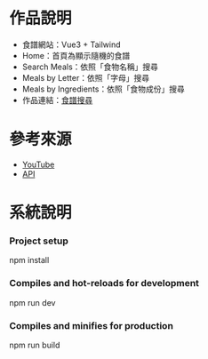 # 作品說明

- 食譜網站：Vue3 + Tailwind
- Home：首頁為顯示隨機的食譜
- Search Meals：依照「食物名稱」搜尋
- Meals by Letter：依照「字母」搜尋
- Meals by Ingredients：依照「食物成份」搜尋
- 作品連結：[食譜搜尋](https://vue3-search.vercel.app/)
  
# 參考來源
- [YouTube](https://www.youtube.com/watch?v=cfiN8lCA3RM&list=LL&index=6&t=14s&ab_channel=TheCodeholic)
- [API](https://www.themealdb.com/api.php)

# 系統說明

### Project setup
npm install

### Compiles and hot-reloads for development
npm run dev

### Compiles and minifies for production
npm run build
